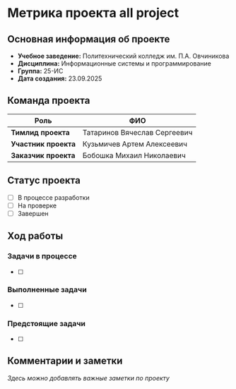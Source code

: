 # Метрика проекта all project

## Основная информация об проекте
- **Учебное заведение:** Политехнический колледж им. П.А. Овчиникова
- **Дисциплина:** Информационные системы и программирование
- **Группа:** 25-ИС
- **Дата создания:** 23.09.2025

## Команда проекта
| Роль | ФИО |
|------|-----|
| **Тимлид проекта** | Татаринов Вячеслав Сергеевич |
| **Участник проекта** | Кузьмичев Артем Алексеевич |
| **Заказчик проекта** | Бобошка Михаил Николаевич |

## Статус проекта
- [ ] В процессе разработки
- [ ] На проверке
- [ ] Завершен

## Ход работы
### Задачи в процессе
- [ ] 

### Выполненные задачи
- [ ] 

### Предстоящие задачи
- [ ] 

## Комментарии и заметки
*Здесь можно добавлять важные заметки по проекту*
